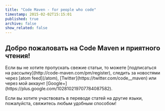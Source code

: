 ```yaml
---
title: "Code Maven - for people who code"
timestamp: 2015-02-02T15:15:01
published: true
archive: false
show_related: false
---
```


## Добро пожаловать на Code Maven и приятного чтения!

<div class="main-content">
<p>
Если вы не хотите пропускать свежие статьи, то можете [подписаться на рассылку](http://code-maven.com/pm/register), следить за новостями через [atom feed](/atom), [Twitter](https://twitter.com/code__maven) или через мой аккаунт [Google+](https://plus.google.com/102810219707784087582).

Если вы хотите участвовать в переводе статей на другие языки, пожалуйста, свяжитесь любым удобным способом!
</p>
</div>
